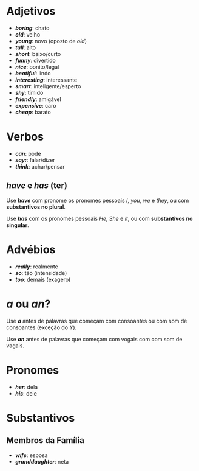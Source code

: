 # Adjetivos

* ***boring***: chato
* ***old***: velho
* ***young***: novo (oposto de *old*)
* ***tall***: alto
* ***short***: baixo/curto
* ***funny***: divertido
* ***nice***: bonito/legal
* ***beatiful***: lindo
* ***interesting***: interessante
* ***smart***: inteligente/esperto
* ***shy***: tímido
* ***friendly***: amigável
* ***expensive***: caro
* ***cheap***: barato

# Verbos

* ***can***: pode
* ***say:***: falar/dizer
* ***think***: achar/pensar

## *have* e *has* (ter)

Use ***have*** com pronome os pronomes pessoais *I*, *you*, *we* e *they*, ou com **substantivos no plural**.

Use ***has*** com os pronomes pessoais *He*, *She* e *it*, ou com **substantivos no singular**.

# Advébios

* ***really***: realmente
* ***so***: tão (intensidade)
* ***too***: demais (exagero)

# ***a*** ou ***an***?

Use ***a*** antes de palavras que começam com consoantes ou com som de consoantes (exceção do *Y*).

Use ***an*** antes de palavras que começam com vogais com com som de vagais.

# Pronomes

* ***her***: dela
* ***his***: dele

# Substantivos

## Membros da Família

* ***wife***: esposa
* ***granddaughter***: neta
